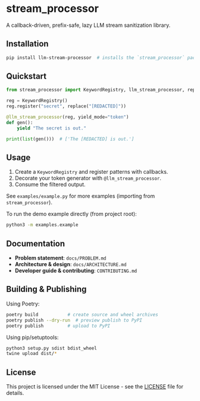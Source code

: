 # stream_processor

A callback-driven, prefix-safe, lazy LLM stream sanitization library.

## Installation

```bash
pip install llm-stream-processor  # installs the `stream_processor` package
```

## Quickstart

```python
from stream_processor import KeywordRegistry, llm_stream_processor, replace

reg = KeywordRegistry()
reg.register("secret", replace("[REDACTED]"))

@llm_stream_processor(reg, yield_mode="token")
def gen():
    yield "The secret is out."

print(list(gen()))  # ['The [REDACTED] is out.']
```

## Usage

1. Create a `KeywordRegistry` and register patterns with callbacks.
2. Decorate your token generator with `@llm_stream_processor`.
3. Consume the filtered output.

See `examples/example.py` for more examples (importing from `stream_processor`).

To run the demo example directly (from project root):
```bash
python3 -m examples.example
```

## Documentation

- **Problem statement**: `docs/PROBLEM.md`
- **Architecture & design**: `docs/ARCHITECTURE.md`
- **Developer guide & contributing**: `CONTRIBUTING.md`

## Building & Publishing

Using Poetry:
```bash
poetry build           # create source and wheel archives
poetry publish --dry-run  # preview publish to PyPI
poetry publish         # upload to PyPI
```

Using pip/setuptools:
```bash
python3 setup.py sdist bdist_wheel
twine upload dist/*
```

## License

This project is licensed under the MIT License - see the [LICENSE](LICENSE) file for details.

